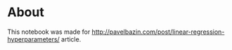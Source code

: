 # About

This notebook was made for http://pavelbazin.com/post/linear-regression-hyperparameters/ article.
